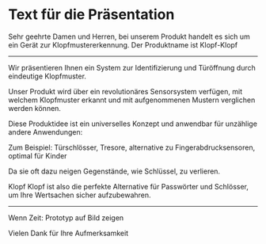# Text für die Präsentation

Sehr geehrte Damen und Herren, bei unserem Produkt handelt es sich um ein Gerät zur Klopfmustererkennung. Der Produktname ist Klopf-Klopf

---

Wir präsentieren Ihnen ein System zur Identifizierung und Türöffnung durch eindeutige Klopfmuster.


Unser Produkt wird über ein revolutionäres Sensorsystem verfügen, mit welchem Klopfmuster erkannt und mit aufgenommenen Mustern verglichen werden können.


Diese Produktidee ist ein universelles Konzept und anwendbar für unzählige andere Anwendungen:


Zum Beispiel: Türschlösser, Tresore, alternative zu Fingerabdrucksensoren, optimal für Kinder

Da sie oft dazu neigen Gegenstände, wie Schlüssel, zu verlieren.


Klopf Klopf ist also die perfekte Alternative für Passwörter und Schlösser, um Ihre Wertsachen sicher aufzubewahren.

---
Wenn Zeit: Prototyp auf Bild zeigen

Vielen Dank für Ihre Aufmerksamkeit